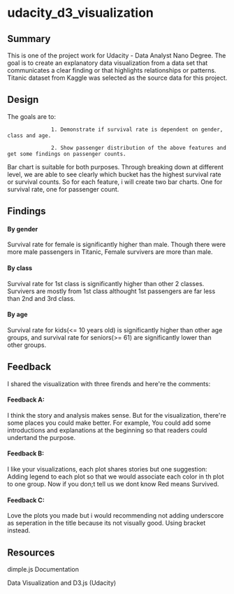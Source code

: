 # udacity_d3_visualization

## Summary

This is one of the project work for Udacity - Data Analyst Nano Degree. The goal is to create an explanatory data visualization from a data set that communicates a clear finding or that highlights relationships or patterns. Titanic dataset from Kaggle was selected as the source data for this project.


## Design

The goals are to: 

                  1. Demonstrate if survival rate is dependent on gender, class and age.

                  2. Show passenger distribution of the above features and get some findings on passenger counts. 
Bar chart is suitable for both purposes. Through breaking down at different level, we are able to see clearly which bucket has the highest survival rate or survival counts.
So for each feature, i will create two bar charts. One for survival rate, one for passenger count.

## Findings

#### By gender

 Survival rate for female is significantly higher than male.
 Though there were more male passengers in Titanic, Female survivers are more than male.
 
#### By class
 Survival rate for 1st class is significantly higher than other 2 classes.
 Survivers are mostly from 1st class althought 1st passengers are far less than 2nd and 3rd class.
 
#### By age
 Survival rate for kids(<= 10 years old) is significantly higher than other age groups, and survival rate for seniors(>= 61) are significantly lower than other groups.

## Feedback
I shared the visualization with three firends and here're the comments:

#### Feedback A:

I think the story and analysis makes sense. But for the visualization, there're some places you could make better. For example, You could add some introductions and explanations at the beginning so that readers could undertand the purpose.

#### Feedback B:

I like your visualizations, each plot shares stories but one suggestion: Adding legend to each plot so that we would associate each color in th plot to one group. Now if you don;t tell us we dont know Red means Survived.

#### Feedback C:

Love the plots you made but i would recommending not adding underscore as seperation in the title because its not visually good. Using bracket instead.


## Resources

dimple.js Documentation

Data Visualization and D3.js (Udacity)



